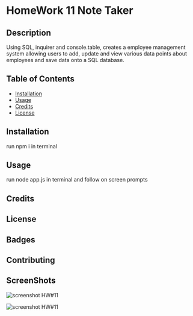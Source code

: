 # HomeWork 11 Note Taker

## Description 


Using SQL, inquirer and console.table, creates a employee management system allowing users to add, update and view various data points about employees and save data onto a SQL database.


## Table of Contents


* [Installation](#installation)
* [Usage](#usage)
* [Credits](#credits)
* [License](#license)


## Installation

run npm i in terminal


## Usage 

run node app.js in terminal and follow on screen prompts


## Credits





## License


## Badges




## Contributing



## ScreenShots

![screenshot HW#11](/HomeWork11ss1.png?raw=true)

![screenshot HW#11](/HomeWork11ss2.png?raw=true)
